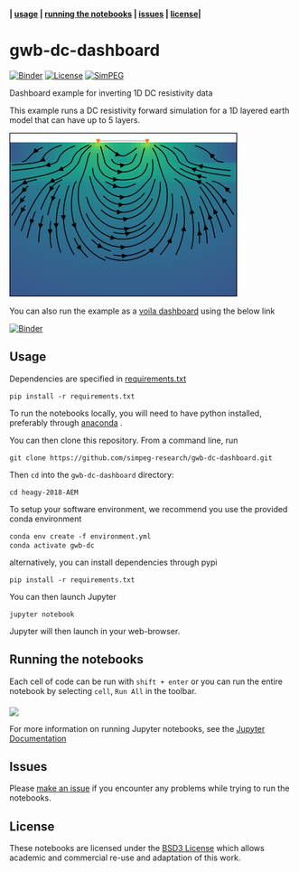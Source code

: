 **| [usage](#usage) | [running the notebooks](#running-the-notebooks) | [issues](#issues) | [license](#license)|**

# gwb-dc-dashboard

[![Binder](https://mybinder.org/badge.svg)](https://mybinder.org/v2/gh/simpeg-research/gwb-dc-dashboard/master)
[![License](https://img.shields.io/github/license/simpeg-research/gwb-dc-dashboard.svg)](https://github.com/simpeg-research/gwb-dc-dashboard/blob/master/LICENSE)
[![SimPEG](https://img.shields.io/badge/powered%20by-SimPEG-blue.svg)](http://simpeg.xyz)

Dashboard example for inverting 1D DC resistivity data

This example runs a DC resistivity forward simulation for a 1D layered earth model that can have up to 5 layers. 

![currents3layermodel](currents3layermodel.png)

You can also run the example as a [voila dashboard](https://github.com/QuantStack/voila) using the below link

[![Binder](https://mybinder.org/badge.svg)](https://mybinder.org/v2/gh/lheagy/gwb-dc-dashboard/master?urlpath=voila%2Frender%2FDC-Forward-Simulation.ipynb)

## Usage

Dependencies are specified in [requirements.txt](/requirements.txt)

```
pip install -r requirements.txt
```

To run the notebooks locally, you will need to have python installed,
preferably through [anaconda](https://www.anaconda.com/download/) .

You can then clone this repository. From a command line, run

```
git clone https://github.com/simpeg-research/gwb-dc-dashboard.git
```

Then `cd` into the `gwb-dc-dashboard` directory:

```
cd heagy-2018-AEM
```

To setup your software environment, we recommend you use the provided conda environment

```
conda env create -f environment.yml
conda activate gwb-dc
```


alternatively, you can install dependencies through pypi

```
pip install -r requirements.txt
```

You can then launch Jupyter

```
jupyter notebook
```

Jupyter will then launch in your web-browser.

## Running the notebooks

Each cell of code can be run with `shift + enter` or you can run the entire notebook by selecting `cell`, `Run All` in the toolbar.

<img src="https://em.geosci.xyz/_images/run_all_cells.png" width=80% align="middle">

For more information on running Jupyter notebooks, see the [Jupyter Documentation](https://jupyter.readthedocs.io/en/latest/)

## Issues

Please [make an issue](https://github.com/simpeg-research/gwb-dc-dashboard/issues) if you encounter any problems while trying to run the notebooks.


## License
These notebooks are licensed under the [BSD3 License](/LICENSE) which allows academic and commercial re-use and adaptation of this work.

